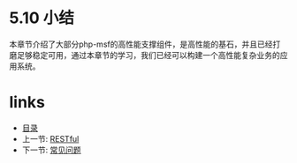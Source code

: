 # 5.10 小结

本章节介绍了大部分php-msf的高性能支撑组件，是高性能的基石，并且已经打磨足够稳定可用，通过本章节的学习，我们已经可以构建一个高性能复杂业务的应用系统。

# links
  * [目录](<preface-目录.md>)
  * 上一节: [RESTful](<05.9-RESTful.md>)
  * 下一节: [常见问题](<06.0-常见问题.md>)